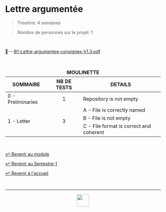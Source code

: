 # Lettre argumentée

> Timeline: 4 semaines

> Nombre de personnes sur le projet: 1

<br>

📂---[B1-Lettre-argumentee-consignes-V1.3.pdf](https://github.com/Studio-17/Epitech-Subjects/blob/main/Semester-1/B-FRE-100/Lettre-argument%C3%A9e/B1-Lettre-argumentee-consignes-V1.3.pdf)

<br>

<table align="center">
    <thead>
        <tr>
            <td colspan="3" align="center"><strong>MOULINETTE</strong></td>
        </tr>
        <tr>
            <th>SOMMAIRE</th>
            <th>NB DE TESTS</th>
            <th>DETAILS</th>
        </tr>
    </thead>
    <tbody>
        <tr>
            <td rowspan="1">0 - Preliminaries</td>
            <td rowspan="1" style="text-align: center;">1</td>
            <td>Repository is not empty</td>
        </tr>
        <tr>
            <td rowspan="3">1 - Letter</td>
            <td rowspan="3" style="text-align: center;">3</td>
            <td>A - File is correctly named</td>
        </tr>
        <tr>
            <td>B - File is not empty</td>
        </tr>
        <tr>
            <td>C - File format is correct and coherent</td>
        </tr>
    </tbody>
</table>

<br>

[↩️ Revenir au module](https://github.com/Studio-17/Epitech-Subjects/tree/main/Semester-1/B-FRE-100)

[↩️ Revenir au Semestre-1](https://github.com/Studio-17/Epitech-Subjects/tree/main/Semester-1)

[↩️ Revenir à l'accueil](https://github.com/Studio-17/Epitech-Subjects)

<br>

---

<div align="center">

<a href="https://github.com/Studio-17" target="_blank"><img src="https://github.com/Kaiwinta/Epitech-Subjects/blob/feat/Pge2028-first-year/assets/voc17.gif" width="40"></a>

</div>
